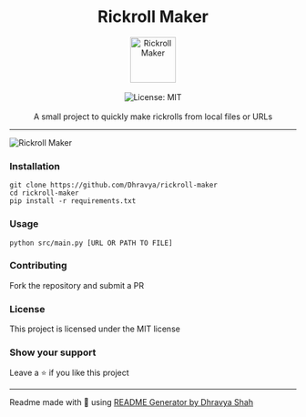 <div align="center">
<h1 align="center">Rickroll Maker</h1>
<img src="https://us-east-1.tixte.net/uploads/img.dhravya.dev/l0l2bx64v0a.png" alt="Rickroll Maker" align="center" width="80" height="80">
<br />
<br />
<img alt="License: MIT" src="https://img.shields.io/badge/License-MIT-blue.svg" /><br>
<br>
A small project to quickly make rickrolls from local files or URLs
</div>

***
![Rickroll Maker](https://us-east-1.tixte.net/uploads/img.dhravya.dev/l0l2dl27u0a.png)

### Installation
```shell
git clone https://github.com/Dhravya/rickroll-maker
cd rickroll-maker
pip install -r requirements.txt
```

### Usage
```shell
python src/main.py [URL OR PATH TO FILE]
```

### Contributing
Fork the repository and submit a PR

### License
This project is licensed under the MIT license
### Show your support
Leave a ⭐ if you like this project

***
Readme made with 💖 using [README Generator by Dhravya Shah](https://github.com/Dhravya/readme-generator)